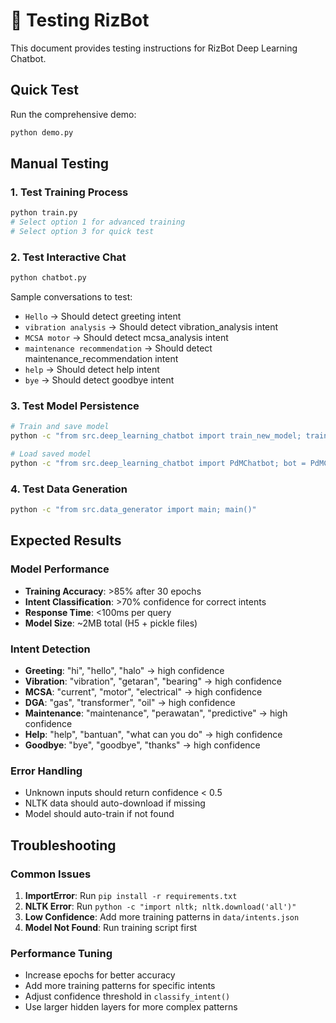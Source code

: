 # 🧪 Testing RizBot

This document provides testing instructions for RizBot Deep Learning Chatbot.

## Quick Test

Run the comprehensive demo:
```bash
python demo.py
```

## Manual Testing

### 1. Test Training Process
```bash
python train.py
# Select option 1 for advanced training
# Select option 3 for quick test
```

### 2. Test Interactive Chat
```bash
python chatbot.py
```

Sample conversations to test:
- `Hello` → Should detect greeting intent
- `vibration analysis` → Should detect vibration_analysis intent
- `MCSA motor` → Should detect mcsa_analysis intent
- `maintenance recommendation` → Should detect maintenance_recommendation intent
- `help` → Should detect help intent
- `bye` → Should detect goodbye intent

### 3. Test Model Persistence
```bash
# Train and save model
python -c "from src.deep_learning_chatbot import train_new_model; train_new_model()"

# Load saved model
python -c "from src.deep_learning_chatbot import PdMChatbot; bot = PdMChatbot(); print('Load success:', bot.load_model())"
```

### 4. Test Data Generation
```bash
python -c "from src.data_generator import main; main()"
```

## Expected Results

### Model Performance
- **Training Accuracy**: >85% after 30 epochs
- **Intent Classification**: >70% confidence for correct intents
- **Response Time**: <100ms per query
- **Model Size**: ~2MB total (H5 + pickle files)

### Intent Detection
- **Greeting**: "hi", "hello", "halo" → high confidence
- **Vibration**: "vibration", "getaran", "bearing" → high confidence  
- **MCSA**: "current", "motor", "electrical" → high confidence
- **DGA**: "gas", "transformer", "oil" → high confidence
- **Maintenance**: "maintenance", "perawatan", "predictive" → high confidence
- **Help**: "help", "bantuan", "what can you do" → high confidence
- **Goodbye**: "bye", "goodbye", "thanks" → high confidence

### Error Handling
- Unknown inputs should return confidence < 0.5
- NLTK data should auto-download if missing
- Model should auto-train if not found

## Troubleshooting

### Common Issues
1. **ImportError**: Run `pip install -r requirements.txt`
2. **NLTK Error**: Run `python -c "import nltk; nltk.download('all')"`
3. **Low Confidence**: Add more training patterns in `data/intents.json`
4. **Model Not Found**: Run training script first

### Performance Tuning
- Increase epochs for better accuracy
- Add more training patterns for specific intents
- Adjust confidence threshold in `classify_intent()`
- Use larger hidden layers for more complex patterns